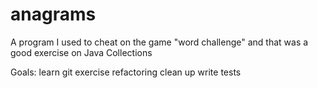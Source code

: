 anagrams
========

A program I used to cheat on the game "word challenge" and that was a good exercise on Java Collections


Goals:
learn git
exercise refactoring
clean up
write tests
